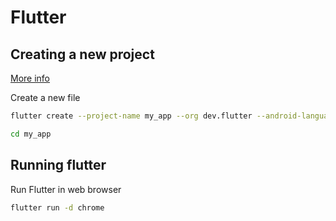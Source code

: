# Flutter

## Creating a new project

[More info](https://docs.flutter.dev/get-started/install)

Create a new file

```bash
flutter create --project-name my_app --org dev.flutter --android-language java --ios-language objc my_app
```

```bash
cd my_app
```

## Running flutter

Run Flutter in web browser

```bash
flutter run -d chrome
```
<!--stackedit_data:
eyJoaXN0b3J5IjpbLTIxMjA5ODMwNSwyMzMzNzgwNTMsMTU0MD
IxMjQ5XX0=
-->